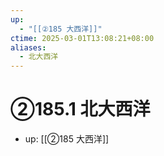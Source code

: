 ```yaml
---
up:
  - "[[②185 大西洋]]"
ctime: 2025-03-01T13:08:21+08:00
aliases:
  - 北大西洋
---
```


# ②185.1 北大西洋

- up: [[②185 大西洋]]
